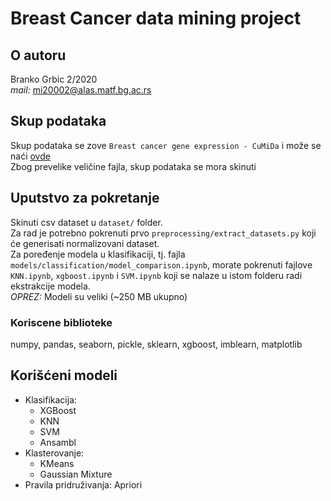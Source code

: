 # Breast Cancer data mining project

## O autoru
Branko Grbic 2/2020 <br>
_mail:_ mi20002@alas.matf.bg.ac.rs

## Skup podataka

Skup podataka se zove `Breast cancer gene expression - CuMiDa` i može se naći [ovde](https://www.kaggle.com/datasets/brunogrisci/breast-cancer-gene-expression-cumida/code?resource=download)
<br>
Zbog prevelike veličine fajla, skup podataka se mora skinuti

## Uputstvo za pokretanje

Skinuti csv dataset u `dataset/` folder. <br>
Za rad je potrebno pokrenuti prvo `preprocessing/extract_datasets.py` koji će generisati normalizovani dataset. <br>
Za poređenje modela u klasifikaciji, tj. fajla `models/classification/model_comparison.ipynb`, morate pokrenuti fajlove `KNN.ipynb`, `xgboost.ipynb` i `SVM.ipynb` koji se nalaze u istom folderu radi ekstrakcije modela. <br>
_OPREZ:_ Modeli su veliki (~250 MB ukupno)

### Koriscene biblioteke
numpy, pandas, seaborn, pickle, sklearn, xgboost, imblearn, matplotlib


## Korišćeni modeli

- Klasifikacija: <br>
    - XGBoost
    - KNN
    - SVM
    - Ansambl
- Klasterovanje: <br>
    - KMeans
    - Gaussian Mixture
- Pravila pridruživanja: Apriori


